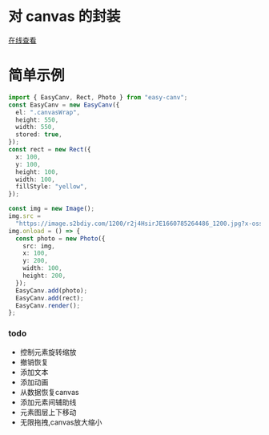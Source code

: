 # 对 canvas 的封装

[在线查看](https://jseasy.github.io/easy-canv/dist/index.html)

# 简单示例

```Typescript
import { EasyCanv, Rect, Photo } from "easy-canv";
const EasyCanv = new EasyCanv({
  el: ".canvasWrap",
  height: 550,
  width: 550,
  stored: true,
});
const rect = new Rect({
  x: 100,
  y: 100,
  height: 100,
  width: 100,
  fillStyle: "yellow",
});

const img = new Image();
img.src =
  "https://image.s2bdiy.com/1200/r2j4HsirJE1660785264486_1200.jpg?x-oss-process=image/resize,m_lfit,limit_0,w_1000,h_1000/auto-orient,0/quality,Q_100";
img.onload = () => {
  const photo = new Photo({
    src: img,
    x: 100,
    y: 200,
    width: 100,
    height: 200,
  });
  EasyCanv.add(photo);
  EasyCanv.add(rect);
  EasyCanv.render();
};
```
### todo
- 控制元素旋转缩放
- 撤销恢复
- 添加文本
- 添加动画
- 从数据恢复canvas
- 添加元素间辅助线
- 元素图层上下移动
- 无限拖拽,canvas放大缩小

